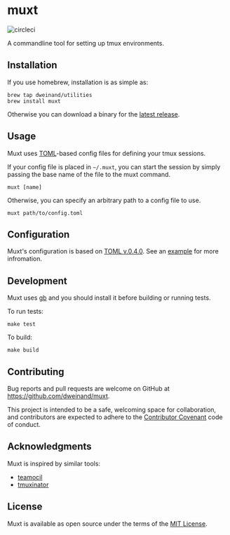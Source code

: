 # muxt

![circleci](https://circleci.com/gh/dweinand/muxt.svg?style=shield&circle-token=:circle-token)



A commandline tool for setting up tmux environments.

## Installation

If you use homebrew, installation is as simple as:

```shell
brew tap dweinand/utilities
brew install muxt
```
Otherwise you can download a binary for the [latest release][latest-release].

## Usage

Muxt uses [TOML][toml]-based config files for defining your tmux sessions.

If your config file is placed in `~/.muxt`, you can start the session by simply
passing the base name of the file to the muxt command.

```shell
muxt [name]
```

Otherwise, you can specify an arbitrary path to a config file to use.

```shell
muxt path/to/config.toml
```

## Configuration

Muxt's configuration is based on [TOML v.0.4.0][toml]. See an [example][example]
for more infromation.

## Development

Muxt uses [gb][gb] and you should install it before building or running tests.

To run tests:

```shell
make test
```

To build:

```shell
make build
```

## Contributing

Bug reports and pull requests are welcome on GitHub at
https://github.com/dweinand/muxt.

This project is intended to be a safe, welcoming space for collaboration, and
contributors are expected to adhere to the [Contributor Covenant][coc] code of
conduct.

## Acknowledgments

Muxt is inspired by similar tools:
* [teamocil](https://github.com/remiprev/teamocil)
* [tmuxinator](https://github.com/tmuxinator/tmuxinator)

## License

Muxt is available as open source under the terms of the [MIT License][mit].

[latest-release]:https://github.com/dweinand/muxt/releases/latest
[toml]:https://github.com/toml-lang/toml/blob/master/versions/en/toml-v0.4.0.md
[example]:https://github.com/dweinand/muxt/blob/master/src/muxt/assets/config/example.toml
[gb]:http://getgb.io/
[coc]:http://contributor-covenant.org
[mit]:http://opensource.org/licenses/MIT
